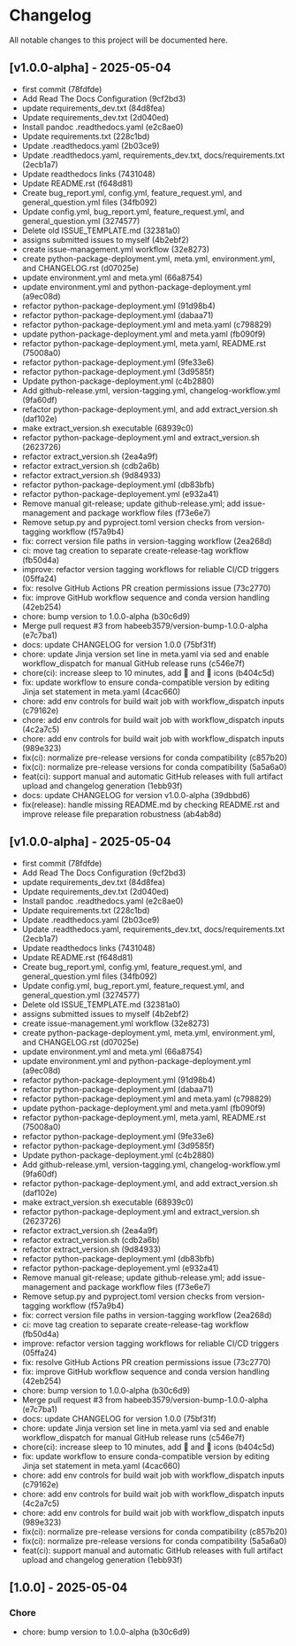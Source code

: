 # Changelog

All notable changes to this project will be documented here.

## [v1.0.0-alpha] - 2025-05-04

* first commit (78fdfde)
* Add Read The Docs Configuration (9cf2bd3)
* update requirements_dev.txt (84d8fea)
* Update requirements_dev.txt (2d040ed)
* Install pandoc .readthedocs.yaml (e2c8ae0)
* Update requirements.txt (228c1bd)
* Update .readthedocs.yaml (2b03ce9)
* Update .readthedocs.yaml, requirements_dev.txt, docs/requirements.txt (2ecb1a7)
* Update readthedocs links (7431048)
* Update README.rst (f648d81)
* Create bug_report.yml, config.yml, feature_request.yml, and general_question.yml files (34fb092)
* Update config.yml, bug_report.yml, feature_request.yml, and general_question.yml (3274577)
* Delete old ISSUE_TEMPLATE.md (32381a0)
* assigns submitted issues to myself (4b2ebf2)
* create issue-management.yml workflow (32e8273)
* create python-package-deployment.yml, meta.yml, environment.yml, and CHANGELOG.rst (d07025e)
* update environment.yml and meta.yml (66a8754)
* update environment.yml and python-package-deployment.yml (a9ec08d)
* refactor python-package-deployment.yml (91d98b4)
* refactor python-package-deployment.yml (dabaa71)
* refactor python-package-deployment.yml and meta.yaml (c798829)
* update python-package-deployment.yml and meta.yaml (fb090f9)
* refactor python-package-deployment.yml, meta.yaml, README.rst (75008a0)
* refactor python-package-deployment.yml (9fe33e6)
* refactor python-package-deployment.yml (3d9585f)
* Update python-package-deployment.yml (c4b2880)
* Add github-release.yml, version-tagging.yml, changelog-workflow.yml (9fa60df)
* refactor python-package-deployment.yml, and add extract_version.sh (daf102e)
* make extract_version.sh executable (68939c0)
* refactor python-package-deployment.yml and extract_version.sh (2623726)
* refactor extract_version.sh (2ea4a9f)
* refactor extract_version.sh (cdb2a6b)
* refactor extract_version.sh (9d84933)
* refactor python-package-deployment.yml (db83bfb)
* refactor python-package-deployement.yml (e932a41)
* Remove manual git-release; update github-release.yml; add issue-management and package workflow files (f73e6e7)
* Remove setup.py and pyproject.toml version checks from version-tagging workflow (f57a9b4)
* fix: correct version file paths in version-tagging workflow (2ea268d)
* ci: move tag creation to separate create-release-tag workflow (fb50d4a)
* improve: refactor version tagging workflows for reliable CI/CD triggers (05ffa24)
* fix: resolve GitHub Actions PR creation permissions issue (73c2770)
* fix: improve GitHub workflow sequence and conda version handling (42eb254)
* chore: bump version to 1.0.0-alpha (b30c6d9)
* Merge pull request #3 from habeeb3579/version-bump-1.0.0-alpha (e7c7ba1)
* docs: update CHANGELOG for version 1.0.0 (75bf31f)
* chore: update Jinja version set line in meta.yaml via sed and enable workflow_dispatch for manual GitHub release runs (c546e7f)
* chore(ci): increase sleep to 10 minutes, add 🚀 and 📝 icons (b404c5d)
* fix: update workflow to ensure conda-compatible version by editing Jinja set statement in meta.yaml (4cac660)
* chore: add env controls for build wait job with workflow_dispatch inputs (c79162e)
* chore: add env controls for build wait job with workflow_dispatch inputs (4c2a7c5)
* chore: add env controls for build wait job with workflow_dispatch inputs (989e323)
* fix(ci): normalize pre-release versions for conda compatibility (c857b20)
* fix(ci): normalize pre-release versions for conda compatibility (5a5a6a0)
* feat(ci): support manual and automatic GitHub releases with full artifact upload and changelog generation (1ebb93f)
* docs: update CHANGELOG for version v1.0.0-alpha (39dbbd6)
* fix(release): handle missing README.md by checking README.rst and improve release file preparation robustness (ab4ab8d)

## [v1.0.0-alpha] - 2025-05-04

* first commit (78fdfde)
* Add Read The Docs Configuration (9cf2bd3)
* update requirements_dev.txt (84d8fea)
* Update requirements_dev.txt (2d040ed)
* Install pandoc .readthedocs.yaml (e2c8ae0)
* Update requirements.txt (228c1bd)
* Update .readthedocs.yaml (2b03ce9)
* Update .readthedocs.yaml, requirements_dev.txt, docs/requirements.txt (2ecb1a7)
* Update readthedocs links (7431048)
* Update README.rst (f648d81)
* Create bug_report.yml, config.yml, feature_request.yml, and general_question.yml files (34fb092)
* Update config.yml, bug_report.yml, feature_request.yml, and general_question.yml (3274577)
* Delete old ISSUE_TEMPLATE.md (32381a0)
* assigns submitted issues to myself (4b2ebf2)
* create issue-management.yml workflow (32e8273)
* create python-package-deployment.yml, meta.yml, environment.yml, and CHANGELOG.rst (d07025e)
* update environment.yml and meta.yml (66a8754)
* update environment.yml and python-package-deployment.yml (a9ec08d)
* refactor python-package-deployment.yml (91d98b4)
* refactor python-package-deployment.yml (dabaa71)
* refactor python-package-deployment.yml and meta.yaml (c798829)
* update python-package-deployment.yml and meta.yaml (fb090f9)
* refactor python-package-deployment.yml, meta.yaml, README.rst (75008a0)
* refactor python-package-deployment.yml (9fe33e6)
* refactor python-package-deployment.yml (3d9585f)
* Update python-package-deployment.yml (c4b2880)
* Add github-release.yml, version-tagging.yml, changelog-workflow.yml (9fa60df)
* refactor python-package-deployment.yml, and add extract_version.sh (daf102e)
* make extract_version.sh executable (68939c0)
* refactor python-package-deployment.yml and extract_version.sh (2623726)
* refactor extract_version.sh (2ea4a9f)
* refactor extract_version.sh (cdb2a6b)
* refactor extract_version.sh (9d84933)
* refactor python-package-deployment.yml (db83bfb)
* refactor python-package-deployement.yml (e932a41)
* Remove manual git-release; update github-release.yml; add issue-management and package workflow files (f73e6e7)
* Remove setup.py and pyproject.toml version checks from version-tagging workflow (f57a9b4)
* fix: correct version file paths in version-tagging workflow (2ea268d)
* ci: move tag creation to separate create-release-tag workflow (fb50d4a)
* improve: refactor version tagging workflows for reliable CI/CD triggers (05ffa24)
* fix: resolve GitHub Actions PR creation permissions issue (73c2770)
* fix: improve GitHub workflow sequence and conda version handling (42eb254)
* chore: bump version to 1.0.0-alpha (b30c6d9)
* Merge pull request #3 from habeeb3579/version-bump-1.0.0-alpha (e7c7ba1)
* docs: update CHANGELOG for version 1.0.0 (75bf31f)
* chore: update Jinja version set line in meta.yaml via sed and enable workflow_dispatch for manual GitHub release runs (c546e7f)
* chore(ci): increase sleep to 10 minutes, add 🚀 and 📝 icons (b404c5d)
* fix: update workflow to ensure conda-compatible version by editing Jinja set statement in meta.yaml (4cac660)
* chore: add env controls for build wait job with workflow_dispatch inputs (c79162e)
* chore: add env controls for build wait job with workflow_dispatch inputs (4c2a7c5)
* chore: add env controls for build wait job with workflow_dispatch inputs (989e323)
* fix(ci): normalize pre-release versions for conda compatibility (c857b20)
* fix(ci): normalize pre-release versions for conda compatibility (5a5a6a0)
* feat(ci): support manual and automatic GitHub releases with full artifact upload and changelog generation (1ebb93f)

## [1.0.0] - 2025-05-04

### Chore
* chore: bump version to 1.0.0-alpha (b30c6d9)

